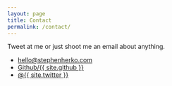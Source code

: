 ```yaml
---
layout: page
title: Contact
permalink: /contact/
---
```


Tweet at me or just shoot me an email about anything.

<ul>
  <li><a href="mailto:{{ site.email }}">hello@stephenherko.com</a></li>
  <li><a href="http://github.com/{{ site.github }}" target="_blank">Github/{{ site.github }}</a></li>
  <li><a href="http://twitter.com/{{ site.twitter }}" target="_blank">@{{ site.twitter }}</a></li>
</ul>